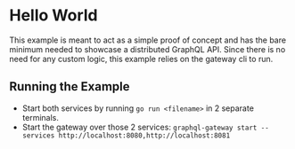 # Hello World

This example is meant to act as a simple proof of concept and has the bare minimum
needed to showcase a distributed GraphQL API. Since there is no need for any custom
logic, this example relies on the gateway cli to run.

## Running the Example

- Start both services by running `go run <filename>` in 2 separate terminals.
- Start the gateway over those 2 services: `graphql-gateway start --services http://localhost:8080,http://localhost:8081`
